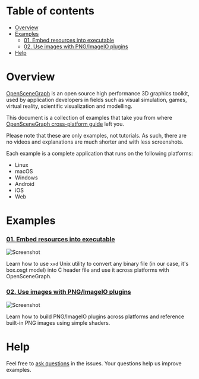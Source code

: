# Table of contents

* [Overview](#overview)
* [Examples](#examples)
  * [01. Embed resources into executable](#examples-embed-resources)
  * [02. Use images with PNG/ImageIO plugins](#examples-images)
* [Help](#help)

<a name="overview"/>

# Overview

[OpenSceneGraph](http://openscenegraph.org) is an open source high performance
3D graphics toolkit, used by application developers in fields such as visual
simulation, games, virtual reality, scientific visualization and modelling.

This document is a collection of examples that take you from where
[OpenSceneGraph cross-platform guide][osgcpg] left you.

Please note that these are only examples, not tutorials. As such, there are no videos and
explanations are much shorter and with less screenshots.

Each example is a complete application that runs on the following platforms:

* Linux
* macOS
* Windows
* Android
* iOS
* Web

<a name="examples"/>

# Examples

<a name="examples-embed-resources"/>

### [01. Embed resources into executable](01.EmbedResourcesIntoExecutable)

  ![Screenshot](01.EmbedResourcesIntoExecutable/shot.png)

  Learn how to use `xxd` Unix utility to convert any binary file (in our case,
  it's box.osgt model) into
  C header file and use it across platforms with OpenSceneGraph.

<a name="examples-images"/>

### [02. Use images with PNG/ImageIO plugins](02.Images)

  ![Screenshot](02.Images/shot.png)

  Learn how to build PNG/ImageIO plugins across platforms and reference built-in
  PNG images using simple shaders.

<a name="help"/>

Help
====

Feel free to [ask questions][issues] in the issues. Your questions help us
improve examples.

[osgcpg]: https://github.com/OGStudio/openscenegraph-cross-platform-guide
[issues]: https://github.com/OGStudio/openscenegraph-cross-platform-examples/issues

